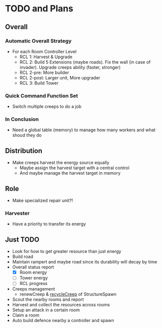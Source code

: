 # TODO and Plans

## Overall

### Automatic Overall Strategy

* For each Room Controller Level
  * RCL 1: Harvest & Upgrade
  * RCL 2: Build 5 Extensions (maybe roads). Fix the wall (in case of invader). Upgrade creeps ability (faster, stronger)
  * RCL 2-pre: More builder
  * RCL 2-post: Larger unit, More upgrader
  * RCL 3: Build Tower

### Quick Command Function Set

* Switch multiple creeps to do a job

### In Conclusion

* Need a global table (memory) to manage how many workers and what shoud they do

## Distribution

* Make creeps harvest the energy source equally
  * Maybe assign the harvest target with a central control
  * And maybe manage the harvest target in memory

## Role

* Make specialized repair unit?!

### Harvester

* Have a priority to transfer its energy

## Just TODO

* Look for how to get greater resource than just energy
* Build road
* Maintain rampert and maybe road since its durability will decay by time
* Overall status report
  * [X] Room energy
  * [ ] Tower energy
  * [ ] RCL progress
* Creeps management
  * renewCreep & [recycleCreep](https://docs.screeps.com/api/#StructureSpawn.recycleCreep) of StructureSpawn
* Scout the nearby rooms and report
* Harvest and collect the resources across rooms
* Setup an attack in a certain room
* Claim a room
* Auto build defence nearby a controller and spawn
